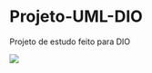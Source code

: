 # Projeto-UML-DIO

Projeto de estudo feito para DIO 

[![](https://mermaid.ink/img/pako:eNp9ksFuwjAMhl-lygk09gI9TELbZYchNKYdpkiTSUxrLY0rN0EbiHdfWgpagTWXJPavP19s75VhiypXxkHTPBEUApX2WVpdJHv2AWUDBj9fsRa2MbC8xIYMuGx_FLbrLrABmUyzbMtk_8RriM3NRIMODbGH3m6yCkK-yKruNtAftL-NNK9B0JX8lrw27MnwgMlRkZ7ufX2sUHh6iQEBvcUW8CJByY5AHlkEid95N5D8i7SALRZgWbqQxzAgwm9akyyhIH_-cBR3TWXpWJsFb2G-hskN7giOdnAyG4GjZckeTxznZB--v38Ya_KI9rr6I-KrumivZiq1pAKyaf46Oq1CiRVqlaejBfnSSvtD0kEiWv14o_IgEWdKOBalyjfgmnSLtU1t7If3HEVL7Tf68W63marBfzCfNIdf5138Ww?type=png)](https://mermaid.live/edit#pako:eNp9ksFuwjAMhl-lygk09gI9TELbZYchNKYdpkiTSUxrLY0rN0EbiHdfWgpagTWXJPavP19s75VhiypXxkHTPBEUApX2WVpdJHv2AWUDBj9fsRa2MbC8xIYMuGx_FLbrLrABmUyzbMtk_8RriM3NRIMODbGH3m6yCkK-yKruNtAftL-NNK9B0JX8lrw27MnwgMlRkZ7ufX2sUHh6iQEBvcUW8CJByY5AHlkEid95N5D8i7SALRZgWbqQxzAgwm9akyyhIH_-cBR3TWXpWJsFb2G-hskN7giOdnAyG4GjZckeTxznZB--v38Ya_KI9rr6I-KrumivZiq1pAKyaf46Oq1CiRVqlaejBfnSSvtD0kEiWv14o_IgEWdKOBalyjfgmnSLtU1t7If3HEVL7Tf68W63marBfzCfNIdf5138Ww)
